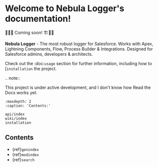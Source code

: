 # Welcome to Nebula Logger's documentation!

🚧👷‍♀️ Coming soon! 🏗👷‍♂️

**Nebula Logger** - The most robust logger for Salesforce. Works with Apex, Lightning Components, Flow, Process Builder & Integrations. Designed for Salesforce admins, developers & architects.

Check out the :doc:`usage` section for further information, including
how to [`installation` the project.

.. note::

This project is under active development, and I don't know how Read the Docs works yet.

```{toctree}
:maxdepth: 2
:caption: 'Contents:'

api/index
wiki/index
installation
```

## Contents

-   {ref}`genindex`
-   {ref}`modindex`
-   {ref}`search`
